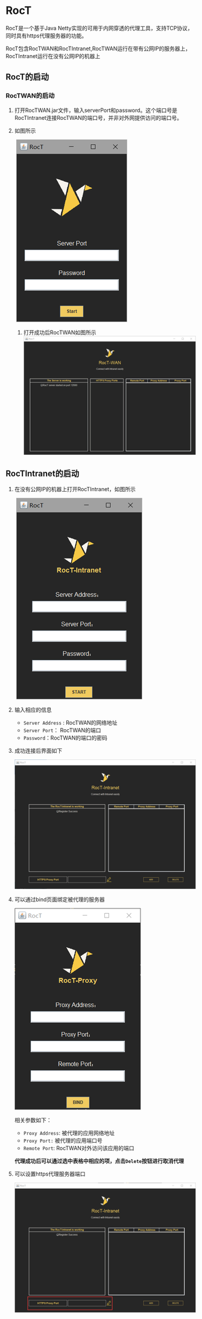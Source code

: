 #  RocT

RocT是一个基于Java Netty实现的可用于内网穿透的代理工具，支持TCP协议，同时具有https代理服务器的功能。

RocT包含RocTWAN和RocTIntranet,RocTWAN运行在带有公网IP的服务器上，RocTIntranet运行在没有公网IP的机器上

## RocT的启动

### RocTWAN的启动

1. 打开RocTWAN.jar文件，输入serverPort和password。这个端口号是RocTIntranet连接RocTWAN的端口号，并非对外网提供访问的端口号。

2. 如图所示

   ​									 ![avatar](https://github.com/Roc-T/RocT/blob/master/pic/1.PNG)

   1.  打开成功后RocTWAN如图所示![avatar](https://github.com/Roc-T/RocT/blob/master/pic/2.PNG)

## RocTIntranet的启动

1. 在没有公网IP的机器上打开RocTIntranet，如图所示

   ​							 ![avatar](https://github.com/Roc-T/RocT/blob/master/pic/3.PNG)

2. 输入相应的信息

   + ` Server Address ` :  RocTWAN的网络地址
   + `Server Port`： RocTWAN的端口 
   + `Password`：RocTWAN的端口的密码

3. 成功连接后界面如下

    ![avatar](https://github.com/Roc-T/RocT/blob/master/pic/4.PNG)

4. 可以通过bind页面绑定被代理的服务器

    								

   ![avatar](https://github.com/Roc-T/RocT/blob/master/pic/5.PNG)

   相关参数如下：

   + `Proxy Address`: 被代理的应用网络地址 
   + `Proxy Port:` 被代理的应用端口号 
   + `Remote Port`: RocTWAN对外访问该应用的端口 

   

   **代理成功后可以通过选中表格中相应的项，点击`Delete`按钮进行取消代理**

5. 可以设置https代理服务器端口

    ![avatar](https://github.com/Roc-T/RocT/blob/master/pic/6.PNG)